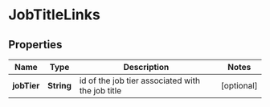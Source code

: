 

# JobTitleLinks


## Properties

| Name | Type | Description | Notes |
|------------ | ------------- | ------------- | -------------|
|**jobTier** | **String** | id of the job tier associated with the job title  |  [optional] |



